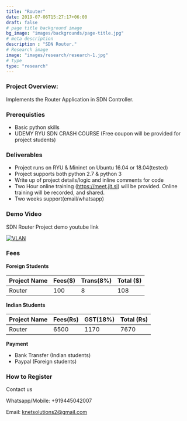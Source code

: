 ```yaml
---
title: "Router"
date: 2019-07-06T15:27:17+06:00
draft: false
# page title background image
bg_image: "images/backgrounds/page-title.jpg"
# meta description
description : "SDN Router."
# Research image
image: "images/research/research-1.jpg"
# type
type: "research"
---
```



### Project Overview:

Implements the Router Application in SDN Controller. 

### Prerequisties

* Basic python skills
* UDEMY RYU SDN CRASH COURSE (Free coupon will be provided for project students)

### Deliverables	
* Project runs on RYU & Mininet on Ubuntu 16.04 or 18.04(tested)
* Project supports both python 2.7 & python 3
* Write up of project details/logic  and inline comments for code
* Two Hour online training (https://meet.jit.si) will be provided. Online training will be recorded, and  shared.
* Two weeks support(email/whatsapp)


### Demo Video

SDN Router Project demo youtube link

[![VLAN](https://img.youtube.com/vi/A6mEkQZiP7M/0.jpg)](https://youtu.be/A6mEkQZiP7M "Router")





### Fees

**Foreign Students**

| Project Name         | Fees($) | Trans(8%) | Total ($)|
|----------------------|---------|-----------|-----------|
|Router     | 100     |   8      | 108       |


**Indian Students**

| Project Name         | Fees(Rs) | GST(18%) | Total (Rs)|
|----------------------|---------|-----------|-----------|
|Router     | 6500     |   1170 |  7670 |

**Payment**

* Bank Transfer  (Indian students)
* Paypal (Foreign students)

### How to Register

Contact us

Whatsapp/Mobile: +919445042007

Email:  knetsolutions2@gmail.com